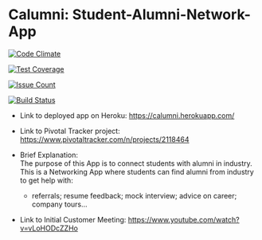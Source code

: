 # Calumni: Student-Alumni-Network-App


[![Code Climate](https://codeclimate.com/github/rails/rails/badges/gpa.svg)](https://codeclimate.com/github/rails/rails)

[![Test Coverage](https://codeclimate.com/github/rails/rails/badges/coverage.svg)](https://codeclimate.com/github/rails/rails/coverage)

[![Issue Count](https://codeclimate.com/github/rails/rails/badges/issue_count.svg)](https://codeclimate.com/github/rails/rails)

[![Build Status](https://travis-ci.org/clarkfyr/Calumni.svg?branch=master)](https://travis-ci.org/clarkfyr/Calumni)

- Link to deployed app on Heroku:
https://calumni.herokuapp.com/

- Link to Pivotal Tracker project:
https://www.pivotaltracker.com/n/projects/2118464

- Brief Explanation:  
    The purpose of this App is to connect students with alumni in industry.  
    This is a Networking App where students can find alumni from industry to get help with:
    - referrals; resume feedback; mock interview; advice on career; company tours...  



- Link to Initial Customer Meeting:
https://www.youtube.com/watch?v=vLoHODcZZHo
